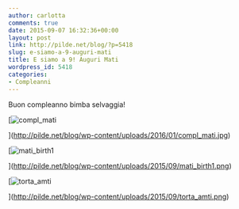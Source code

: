 ```yaml
---
author: carlotta
comments: true
date: 2015-09-07 16:32:36+00:00
layout: post
link: http://pilde.net/blog/?p=5418
slug: e-siamo-a-9-auguri-mati
title: E siamo a 9! Auguri Mati
wordpress_id: 5418
categories:
- Compleanni
---
```


Buon compleanno bimba selvaggia!

[![compl_mati](http://pilde.net/blog/wp-content/uploads/2016/01/compl_mati.jpg)


](http://pilde.net/blog/wp-content/uploads/2016/01/compl_mati.jpg)


[![mati_birth1](http://pilde.net/blog/wp-content/uploads/2015/09/mati_birth1.png)


](http://pilde.net/blog/wp-content/uploads/2015/09/mati_birth1.png)


 [![torta_amti](http://pilde.net/blog/wp-content/uploads/2015/09/torta_amti.png)


](http://pilde.net/blog/wp-content/uploads/2015/09/torta_amti.png)



